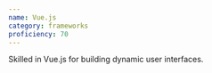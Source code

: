 ```yaml
---
name: Vue.js
category: frameworks
proficiency: 70
---
```

Skilled in Vue.js for building dynamic user interfaces.